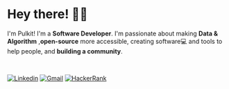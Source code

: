 <!-- Greeting -->
# Hey there! :wave::smiley:

<!--Introduction -->
I'm Pulkit! I'm a **Software Developer**. I'm passionate about making **Data & Algorithm**  ,**open-source** more accessible, creating software:computer: and tools to help people, and **building a community**.

<br>

<!-- Your badges -->
[![Linkedin](https://img.shields.io/badge/-pulkitrajpal-blue?style=flat&logo=Linkedin&logoColor=white)](https://www.linkedin.com/in/pulkitrajpal)
[![Gmail](https://img.shields.io/badge/-pulkitrajpal123-c14438?style=flat&logo=Gmail&logoColor=white)](mailto:pulkitrajpal123@gmail.com)
[![HackerRank](https://img.shields.io/badge/-pulkitr-islamicgreen?style=flat&logo=HackerRank&logoColor=black)](https://www.hackerrank.com/pulkitr)


